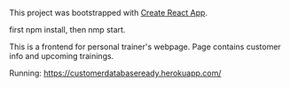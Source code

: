 This project was bootstrapped with [Create React App](https://github.com/facebook/create-react-app).

first npm install, then nmp start.

This is a frontend for personal trainer's webpage. Page contains customer info and upcoming trainings.

Running: 
https://customerdatabaseready.herokuapp.com/
